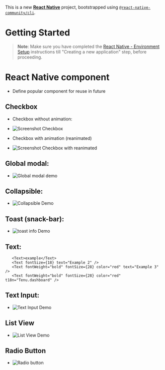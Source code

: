 This is a new [**React Native**](https://reactnative.dev) project, bootstrapped using [`@react-native-community/cli`](https://github.com/react-native-community/cli).

# Getting Started

>**Note**: Make sure you have completed the [React Native - Environment Setup](https://reactnative.dev/docs/environment-setup) instructions till "Creating a new application" step, before proceeding.

# React Native component
 - Define popular component for reuse in future

## Checkbox
 - Checkbox without animation:
 - ![Screenshot Checkbox](https://i.imgur.com/l8YmjB3.gif)

 - Checkbox with animation (reanimated)
 - ![Screenshot Checkbox with reanimated](https://i.imgur.com/CBuXeJm.gif)

## Global modal: 
 - ![Global modal demo](https://i.imgur.com/CILsSgx.gif)

## Collapsible:
 - ![Collapsible Demo](https://i.imgur.com/fMtbGZx.gif)

## Toast (snack-bar): 
 - ![toast info Demo](https://i.imgur.com/gbcUIeZ.gif)

 ## Text:
 ```    
    <Text>example</Text>
    <Text fontSize={18} text="Example 2" />
    <Text fontWeight="bold" fontSize={28} color="red" text="Example 3" />
    <Text fontWeight="bold" fontSize={28} color="red" t18n="Tenu.dashboard" />
```
## Text Input: 
 - ![Text Input Demo](https://i.imgur.com/qzYD1Ry.gif)

## List View
 - ![List View Demo](https://i.imgur.com/iVVgVZb.gif)

## Radio Button
 - ![Radio button](https://i.imgur.com/ioV27yY.gif)